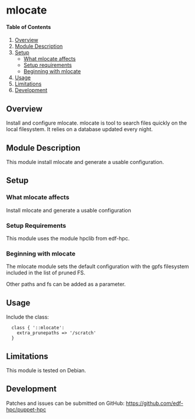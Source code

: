 # mlocate

#### Table of Contents

1. [Overview](#overview)
2. [Module Description](#module-description)
3. [Setup](#setup)
    * [What mlocate affects](#what-mlocate-affects)
    * [Setup requirements](#setup-requirements)
    * [Beginning with mlocate](#beginning-with-mlocate)
4. [Usage](#usage)
5. [Limitations](#limitations)
6. [Development](#development)

## Overview

Install and configure mlocate. mlocate is tool to search files quickly on the
local filesystem. It relies on a database updated every night.

## Module Description

This module install mlocate and generate a usable configuration.

## Setup

### What mlocate affects

Install mlocate and generate a usable configuration

### Setup Requirements

This module uses the module hpclib from edf-hpc.

### Beginning with mlocate

The mlocate module sets the default configuration with the gpfs
filesystem included in the list of pruned FS.

Other paths and fs can be added as a parameter.

## Usage

Include the class:
```
  class { '::mlocate':
    extra_prunepaths => '/scratch'
  }
```

## Limitations

This module is tested on Debian.

## Development

Patches and issues can be submitted on GitHub:
https://github.com/edf-hpc/puppet-hpc
